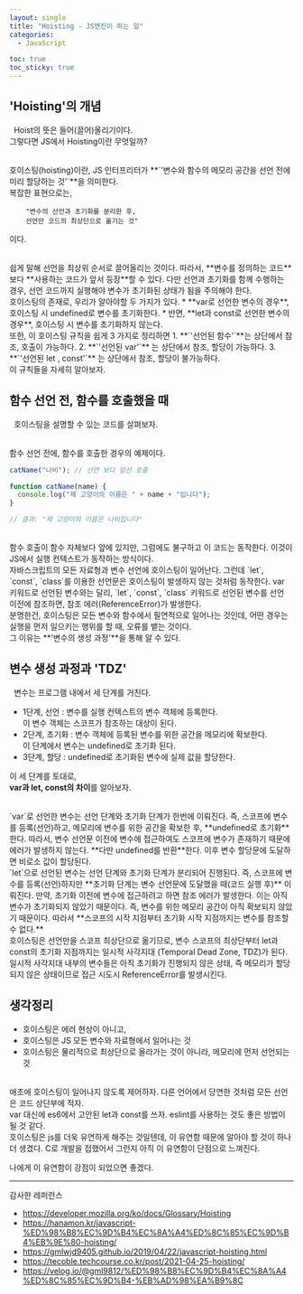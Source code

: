 ```yaml
---
layout: single
title: "Hoisting - JS엔진이 하는 일"
categories:
  - JavaScript

toc: true
toc_sticky: true
---
```




'Hoisting'의 개념
---


&nbsp; Hoist의 뜻은 들어(끌어)올리기이다.  
그렇다면 JS에서 Hoisting이란 무엇일까?  

<br/>
호이스팅(hoisting)이란,  
JS 인터프리터가  
**`'변수와 함수의 메모리 공간을 선언 전에 미리 할당하는 것'`**을 의미한다.  

<br/>
복잡한 표현으로는,

        "변수의 선언과 초기화를 분리한 후,  
        선언만 코드의 최상단으로 옮기는 것"  

이다.  

<br/>
쉽게 말해 선언을 최상위 순서로 끌어올리는 것이다.  
따라서, **변수를 정의하는 코드**보다 **사용하는 코드가 앞서 등장**할 수 있다.
다만 선언과 초기화를 함께 수행하는 경우,  
선언 코드까지 실행해야 변수가 초기화된 상태가 됨을 주의해야 한다.

<br/>
호이스팅의 존재로,  
우리가 알아야할 두 가지가 있다.  
* **var로 선언한 변수의 경우**, 호이스팅 시 undefined로 변수를 초기화한다.
* 반면, **let과 const로 선언한 변수의 경우**, 호이스팅 시 변수를 초기화하지 않는다.  

<br/>
또한, 이 호이스팅 규칙을 쉽게 3 가지로 정리하면
1. **`'선언된 함수'`**는 상단에서 참조, 호출이 가능하다.
2. **`'선언된 var'`** 는 상단에서 참조, 할당이 가능하다.
3. **`'선언된 let , const'`** 는 상단에서 참조, 할당이 불가능하다.  

<br/>
이 규칙들을 자세히 알아보자.



함수 선언 전, 함수를 호출했을 때
---

&nbsp; 호이스팅을 설명할 수 있는 코드를 살펴보자.  

<br/>
함수 선언 전에, 함수를 호출한 경우의 예제이다.

```js
catName("나비"); // 선언 보다 앞선 호출

function catName(name) {
  console.log("제 고양이의 이름은 " + name + "입니다");
}

// 결과: "제 고양이의 이름은 나비입니다"

```  
<br/>
함수 호출이 함수 자체보다 앞에 있지만,  
그럼에도 불구하고 이 코드는 동작한다.  
이것이 JS에서 실행 컨텍스트가 동작하는 방식이다.  

<br/>
자바스크립트의 모든 자료형과 변수 선언에 호이스팅이 일어난다.  
그런데 `let`, `const`, `class`를 이용한 선언문은 호이스팅이 발생하지 않는 것처럼 동작한다.  
var 키워드로 선언된 변수와는 달리,  
`let`, `const`, `class` 키워드로 선언된 변수를 선언 이전에 참조하면, 참조 에러(ReferenceError)가 발생한다.  

<br/>
분명한건, 호이스팅은 모든 변수와 함수에서 필연적으로 일어나는 것인데,  
어떤 경우는 실행을 먼저 일으키는 행위를 할 때, 오류를 뱉는 것이다.  

<br/>
그 이유는 **'변수의 생성 과정'**을 통해 알 수 있다.



변수 생성 과정과 'TDZ'
---

&nbsp; 변수는 프로그램 내에서 세 단계를 거친다.

* 1단계, 선언 : 변수를 실행 컨텍스트의 변수 객체에 등록한다.  
이 변수 객체는 스코프가 참조하는 대상이 된다.
* 2단계, 초기화 : 변수 객체에 등록된 변수를 위한 공간을 메모리에 확보한다.  
이 단계에서 변수는 undefined로 초기화 된다.
* 3단계, 할당 : undefined로 초기화된 변수에 실제 값을 할당한다.

이 세 단계를 토대로,  
**var과 let, const의 차이**를 알아보자. 

<br/>
`var`로 선언한 변수는 선언 단계와 초기화 단계가 한번에 이뤄진다.  
즉, 스코프에 변수를 등록(선언)하고, 메모리에 변수를 위한 공간을 확보한 후, **undefined로 초기화**한다.  
따라서, 변수 선언문 이전에 변수에 접근하여도 스코프에 변수가 존재하기 때문에 에러가 발생하지 않는다.  
**다만 undefined를 반환**한다.  
이후 변수 할당문에 도달하면 비로소 값이 할당된다.  

<br/>
`let`으로 선언된 변수는 선언 단계와 초기화 단계가 분리되어 진행된다. 
즉, 스코프에 변수를 등록(선언)하지만 **초기화 단계는 변수 선언문에 도달했을 때(코드 실행 후)** 이뤄진다.  
만약, 초기화 이전에 변수에 접근하려고 하면 참조 에러가 발생한다.  
이는 아직 변수가 초기화되지 않았기 때문이다.  
즉, 변수를 위한 메모리 공간이 아직 확보되지 않았기 때문이다.  
따라서 **스코프의 시작 지점부터 초기화 시작 지점까지는 변수를 참조할 수 없다.**  

<br/>
호이스팅은 선언만을 스코프 최상단으로 옮기므로,  
변수 스코프의 최상단부터 let과 const의 초기화 지점까지는 일시적 사각지대 (Temporal Dead Zone, TDZ)가 된다.  
일시적 사각지대 내부의 변수들은 아직 초기화가 진행되지 않은 상태,  
즉 메모리가 할당되지 않은 상태이므로 접근 시도시 ReferenceError를 발생시킨다.



생각정리
---

* 호이스팅은 에러 현상이 아니고,
* 호이스팅은 JS 모든 변수와 자료형에서 일어나는 것 
* 호이스팅은 물리적으로 최상단으로 올라가는 것이 아니라, 메모리에 먼저 선언되는 것  

<br/>
애초에 호이스팅이 일어나지 않도록 제어하자.
다른 언어에서 당연한 것처럼
모든 선언은 코드 상단부에 적자.  

<br/>
var 대신에 es6에서 고안된 let과 const를 쓰자.  
eslint를 사용하는 것도 좋은 방법이 될 것 같다.

<br/>
호이스팅은 js를 더욱 유연하게 해주는 것일텐데,
이 유연함 때문에 알아야 할 것이 하나 더 생겼다.
C로 개발을 접했어서 그런지 아직 이 유연함이 단점으로 느껴진다.  

나에게 이 유연함이 강점이 되었으면 좋겠다.


-----------------------------------


감사한 레퍼런스
- https://developer.mozilla.org/ko/docs/Glossary/Hoisting
- https://hanamon.kr/javascript-%ED%98%B8%EC%9D%B4%EC%8A%A4%ED%8C%85%EC%9D%B4%EB%9E%80-hoisting/
- https://gmlwjd9405.github.io/2019/04/22/javascript-hoisting.html
- https://tecoble.techcourse.co.kr/post/2021-04-25-hoisting/
- https://velog.io/@gml9812/%ED%98%B8%EC%9D%B4%EC%8A%A4%ED%8C%85%EC%9D%B4-%EB%AD%98%EA%B9%8C
